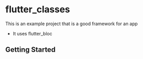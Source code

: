 # flutter_classes

This is an example project that is a good framework for an app

- It uses flutter_bloc

## Getting Started
